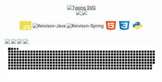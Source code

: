 <div align="center">
  <a href="https://git.io/typing-svg">
    <img src="https://readme-typing-svg.herokuapp.com?font=Fira+Code&duration=3500&pause=850&width=435&lines=Ol%C3%A1%2C+meu+nome+%C3%A9+Keivison+Vinicius;Tenho+18+anos;Estudo+Sistemas+de+informa%C3%A7%C3%A3o;Seja+bem+vindo!++%F0%9F%99%82" alt="Typing SVG"/>
  </a>
</div>

<div align="center">
  <a href="https://github.com/keivisonvinicius/github-readme-stats">
    <img height="200" src="https://github-readme-stats.vercel.app/api?username=keivisonvinicius&show_icons=true&theme=algolia" />
  </a>
  <a href="https://github.com/keivisonvinicius">
    <img height="200" src="https://github-readme-stats.vercel.app/api/top-langs?username=keivisonvinicius&layout=compact&langs_count=8&card_width=320&show_icons=true&theme=algolia" />
  </a>
</div>

<div align="center">
  <br>
  <img align="center" alt="Keivison-Js" height="30" width="40" src="https://raw.githubusercontent.com/devicons/devicon/master/icons/javascript/javascript-plain.svg">
  <img align="center" alt="Keivison-Java" height="30" width="40" src="https://cdn.jsdelivr.net/gh/devicons/devicon@latest/icons/java/java-plain.svg" />
  <img align="center" alt="Keivison-Spring" height="30" width="40" src="https://cdn.jsdelivr.net/gh/devicons/devicon@latest/icons/spring/spring-original.svg" />
  <img align="center" alt="Keivison-HTML" height="30" width="40" src="https://raw.githubusercontent.com/devicons/devicon/master/icons/html5/html5-original.svg">
  <img align="center" alt="Keivison-CSS" height="30" width="40" src="https://raw.githubusercontent.com/devicons/devicon/master/icons/css3/css3-original.svg">
  <img align="center" alt="Keivison-Python" height="30" width="40" src="https://raw.githubusercontent.com/devicons/devicon/master/icons/python/python-original.svg">
</div>

##  

<div> 
  <a href="https://www.instagram.com/eikeivison/" target="_blank"><img src="https://img.shields.io/badge/-Instagram-%23E4405F?style=for-the-badge&logo=instagram&logoColor=white" target="_blank"></a>
 <a href="https://discordapp.com/users/643163719370670080" target="_blank"><img src="https://img.shields.io/badge/Discord-7289DA?style=for-the-badge&logo=discord&logoColor=white" target="_blank"></a> 
  <a href = "mailto:eikeivison@gmail.com"><img src="https://img.shields.io/badge/-Gmail-%23333?style=for-the-badge&logo=gmail&logoColor=white" target="_blank"></a>
  <a href="https://www.linkedin.com/in/keivison-vinicius-80b5412b2/" target="_blank"><img src="https://img.shields.io/badge/-LinkedIn-%230077B5?style=for-the-badge&logo=linkedin&logoColor=white" target="_blank"></a> 
</div>

<picture align="center">
  <source media="(prefers-color-scheme: dark)" srcset="https://raw.githubusercontent.com/keivisonvinicius/keivisonvinicius/output/github-contribution-grid-snake-dark.svg">
  <source media="(prefers-color-scheme: light)" srcset="https://raw.githubusercontent.com/keivisonvinicius/keivisonvinicius/output/github-contribution-grid-snake-dark.svg">
  <img align="center" alt="github contribution grid snake animation" src="https://raw.githubusercontent.com/keivisonvinicius/keivisonvinicius/output/github-contribution-grid-snake.svg">
</picture>












